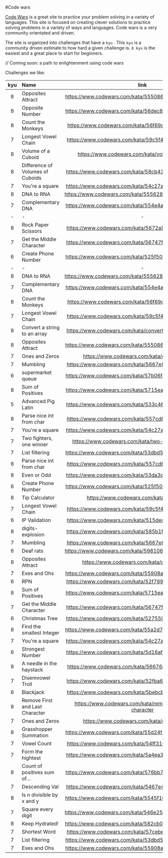 #Code wars

[Code Wars](https://codewars.com) is a great site to practice your problem solving in a variety of languages. This site is focused on creating clever solutions to practice solving problems in a variety of ways and languages. Code wars is a very community orientated and driven.

The site is organized into challenges that have a `kyu` . This `kyu` is a community driven estimate to how hard a given challenge is. `8 kyu` is the easiest and a great place to start for beginners.

// Coming soon: a path to enlightenment using code wars

Challenges we like:

| kyu | Name                             |                             link                              |  language  |
| :-: | :------------------------------- | :-----------------------------------------------------------: | :--------: |
|  8  | Opposites Attract                |    https://www.codewars.com/kata/555086d53eac039a2a000083     |     C#     |
|  8  | Opposite Number                  |    https://www.codewars.com/kata/56dec885c54a926dcd001095     |     C#     |
|  8  | Count the Monkeys                |    https://www.codewars.com/kata/56f69d9f9400f508fb000ba7     |     C#     |
|  7  | Longest Vowel Chain              |    https://www.codewars.com/kata/59c5f4e9d751df43cf000035     |     C#     |
|  8  | Volume of a Cuboid               |       https://www.codewars.com/kata/volume-of-a-cuboid        |     C#     |
|  8  | Difference of Volumes of Cuboids |    https://www.codewars.com/kata/58cb43f4256836ed95000f97     |     C#     |
|  7  | You're a square                  |    https://www.codewars.com/kata/54c27a33fb7da0db0100040e     |     C#     |
|  8  | DNA to RNA                       |    https://www.codewars.com/kata/5556282156230d0e5e000089     |     C#     |
|  7  | Complementary DNA                |    https://www.codewars.com/kata/554e4a2f232cdd87d9000038     |     C#     |
|  -  | -                                |                               -                               |     -      |
|  8  | Rock Paper Scissors              |    https://www.codewars.com/kata/5672a98bdbdd995fad00000f     | javascript |
|  7  | Get the Middle Character         |    https://www.codewars.com/kata/56747fd5cb988479af000028     | javascript |
|  6  | Create Phone Number              |    https://www.codewars.com/kata/525f50e3b73515a6db000b83     | javascript |
|  -  | -                                |                               -                               |     -      |
|  8  | DNA to RNA                       |    https://www.codewars.com/kata/5556282156230d0e5e000089     | javascript |
|  7  | Complementary DNA                |    https://www.codewars.com/kata/554e4a2f232cdd87d9000038     | javascript |
|  8  | Count the Monkeys                |    https://www.codewars.com/kata/56f69d9f9400f508fb000ba7     | javascript |
|  7  | Longest Vowel Chain              |    https://www.codewars.com/kata/59c5f4e9d751df43cf000035     | javascript |
|  8  | Convert a string to an array     |  https://www.codewars.com/kata/convert-a-string-to-an-array   | javascript |
|  8  | Opposites Attract                |    https://www.codewars.com/kata/555086d53eac039a2a000083     | javascript |
|  7  | Ones and Zeros                   |         https://www.codewars.com/kata/ones-and-zeros          | javascript |
|  7  | Mumbling                         |    https://www.codewars.com/kata/5667e8f4e3f572a8f2000039     | javascript |
|  6  | supermarket queue                |    https://www.codewars.com/kata/57b06f90e298a7b53d000a86     | javascript |
|  8  | Sum of Positives                 |    https://www.codewars.com/kata/5715eaedb436cf5606000381     | javascript |
|  5  | Advanced Pig Latin               |    https://www.codewars.com/kata/533c46b140aafec05b000d31     | javascript |
|  8  | Parse nice int from char         |    https://www.codewars.com/kata/557cd6882bfa3c8a9f0000c1     | javascript |
|  7  | You're a square                  |    https://www.codewars.com/kata/54c27a33fb7da0db0100040e     | javascript |
|  7  | Two fighters, one winner         |     https://www.codewars.com/kata/two-fighters-one-winner     | javascript |
|  7  | List filtering                   |    https://www.codewars.com/kata/53dbd5315a3c69eed20002dd     | javascript |
|  8  | Parse nice int from char         |    https://www.codewars.com/kata/557cd6882bfa3c8a9f0000c1     |     C#     |
|  8  | Even or Odd                      |    https://www.codewars.com/kata/53da3dbb4a5168369a0000fe     |     C#     |
|  6  | Create Phone Number              |    https://www.codewars.com/kata/525f50e3b73515a6db000b83     |     C#     |
|  8  | Tip Calculator                   |         https://www.codewars.com/kata/tip-calculator          |     C#     |
|  7  | Longest Vowel Chain              |    https://www.codewars.com/kata/59c5f4e9d751df43cf000035     |     C#     |
|  6  | IP Validation                    |    https://www.codewars.com/kata/515decfd9dcfc23bb6000006     |     C#     |
|  8  | digits-explosion                 |    https://www.codewars.com/kata/585b1fafe08bae9988000314     |     C#     |
|  7  | Mumbling                         |    https://www.codewars.com/kata/5667e8f4e3f572a8f2000039     | javascript |
|  6  | Deaf rats                        |    https://www.codewars.com/kata/598106cb34e205e074000031     |     C#     |
|  8  | Opposites Attract                |        https://www.codewars.com/kata/opposites-attract        |     C#     |
|  7  | Exes and Ohs                     |    https://www.codewars.com/kata/55908aad6620c066bc00002a     |     C#     |
|  6  | RPN                              |    https://www.codewars.com/kata/52f78966747862fc9a0009ae     |     C#     |
|  8  | Sum of Positives                 |    https://www.codewars.com/kata/5715eaedb436cf5606000381     |     C#     |
|  7  | Get the Middle Character         |    https://www.codewars.com/kata/56747fd5cb988479af000028     |     C#     |
|  6  | Christmas Tree                   |    https://www.codewars.com/kata/52755006cc238fcae70000ed     |     C#     |
|  8  | Find the smallest Integer        |    https://www.codewars.com/kata/55a2d7ebe362935a210000b2     | javascript |
|  7  | You're a square                  |    https://www.codewars.com/kata/54c27a33fb7da0db0100040e     |     C#     |
|  6  | Strongest Number                 |    https://www.codewars.com/kata/5d16af632cf48200254a6244     |     C#     |
|  8  | A needle in the haystack         |    https://www.codewars.com/kata/56676e8fabd2d1ff3000000c     | javascript |
|  7  | Disemvowel Troll                 |    https://www.codewars.com/kata/52fba66badcd10859f00097e     | javascript |
|  6  | Blackjack                        |    https://www.codewars.com/kata/5bebcbf2832c3acc870000f6     |     C#     |
|  8  | Remove First and Last Character  | https://www.codewars.com/kata/remove-first-and-last-character | javascript |
|  7  | Ones and Zeros                   |         https://www.codewars.com/kata/ones-and-zeros          |     C#     |
|  8  | Grasshopper Summation            |    https://www.codewars.com/kata/55d24f55d7dd296eb9000030     | javascript |
|  7  | Vowel Count                      |    https://www.codewars.com/kata/54ff3102c1bad923760001f3     | javascript |
|  7  | Form the hightest                |    https://www.codewars.com/kata/5a4ea304b3bfa89a9900008e     |     C#     |
|  8  | Count of positives sum of...     |    https://www.codewars.com/kata/576bb71bbbcf0951d5000044     | javascript |
|  7  | Descending Val                   |    https://www.codewars.com/kata/5467e4d82edf8bbf40000155     | javascript |
|  8  | Is n divisible by x and y        |    https://www.codewars.com/kata/5545f109004975ea66000086     | javascript |
|  7  | Square every digit               |    https://www.codewars.com/kata/546e2562b03326a88e000020     | javascript |
|  8  | Keep Hydrated!                   |    https://www.codewars.com/kata/582cb0224e56e068d800003c     |     C#     |
|  7  | Shortest Word                    |    https://www.codewars.com/kata/57cebe1dc6fdc20c57000ac9     |     C#     |
|  7  | List filtering                   |    https://www.codewars.com/kata/53dbd5315a3c69eed20002dd     |     C#     |
|  7  | Exes and Ohs                     |    https://www.codewars.com/kata/55908aad6620c066bc00002a     | javascript |
